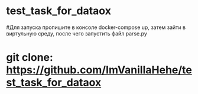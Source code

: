 # test_task_for_dataox
#Для запуска пропишите в консоле docker-compose up, затем зайти в виртульную среду, после чего запустить файл parse.py


# git clone: https://github.com/ImVanillaHehe/test_task_for_dataox
